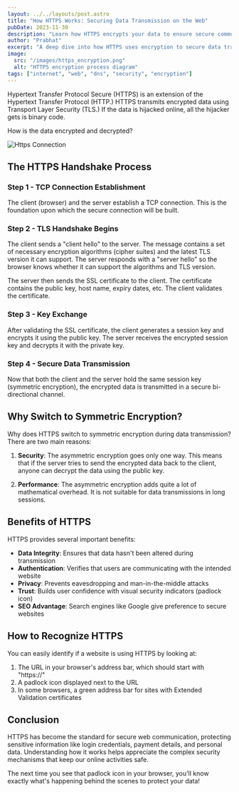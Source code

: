 ```yaml
---
layout: ../../layouts/post.astro
title: "How HTTPS Works: Securing Data Transmission on the Web"
pubDate: 2023-11-30
description: "Learn how HTTPS encrypts your data to ensure secure communication between your browser and web servers"
author: "Prabhat"
excerpt: "A deep dive into how HTTPS uses encryption to secure data transmission across the internet"
image:
  src: "/images/https_encryption.png"
  alt: "HTTPS encryption process diagram"
tags: ["internet", "web", "dns", "security", "encryption"]
---
```


Hypertext Transfer Protocol Secure (HTTPS) is an extension of the Hypertext Transfer Protocol (HTTP.) HTTPS transmits encrypted data using Transport Layer Security (TLS.) If the data is hijacked online, all the hijacker gets is binary code.

How is the data encrypted and decrypted?

![Https Connection](/images/https_encryption.png "Http Connection")

## The HTTPS Handshake Process

### Step 1 - TCP Connection Establishment

The client (browser) and the server establish a TCP connection. This is the foundation upon which the secure connection will be built.

### Step 2 - TLS Handshake Begins

The client sends a "client hello" to the server. The message contains a set of necessary encryption algorithms (cipher suites) and the latest TLS version it can support. The server responds with a "server hello" so the browser knows whether it can support the algorithms and TLS version.

The server then sends the SSL certificate to the client. The certificate contains the public key, host name, expiry dates, etc. The client validates the certificate.

### Step 3 - Key Exchange

After validating the SSL certificate, the client generates a session key and encrypts it using the public key. The server receives the encrypted session key and decrypts it with the private key.

### Step 4 - Secure Data Transmission

Now that both the client and the server hold the same session key (symmetric encryption), the encrypted data is transmitted in a secure bi-directional channel.

## Why Switch to Symmetric Encryption?

Why does HTTPS switch to symmetric encryption during data transmission? There are two main reasons:

1. **Security**: The asymmetric encryption goes only one way. This means that if the server tries to send the encrypted data back to the client, anyone can decrypt the data using the public key.

2. **Performance**: The asymmetric encryption adds quite a lot of mathematical overhead. It is not suitable for data transmissions in long sessions.

## Benefits of HTTPS

HTTPS provides several important benefits:

- **Data Integrity**: Ensures that data hasn't been altered during transmission
- **Authentication**: Verifies that users are communicating with the intended website
- **Privacy**: Prevents eavesdropping and man-in-the-middle attacks
- **Trust**: Builds user confidence with visual security indicators (padlock icon)
- **SEO Advantage**: Search engines like Google give preference to secure websites

## How to Recognize HTTPS

You can easily identify if a website is using HTTPS by looking at:

1. The URL in your browser's address bar, which should start with "https://"
2. A padlock icon displayed next to the URL
3. In some browsers, a green address bar for sites with Extended Validation certificates

## Conclusion

HTTPS has become the standard for secure web communication, protecting sensitive information like login credentials, payment details, and personal data. Understanding how it works helps appreciate the complex security mechanisms that keep our online activities safe.

The next time you see that padlock icon in your browser, you'll know exactly what's happening behind the scenes to protect your data!

